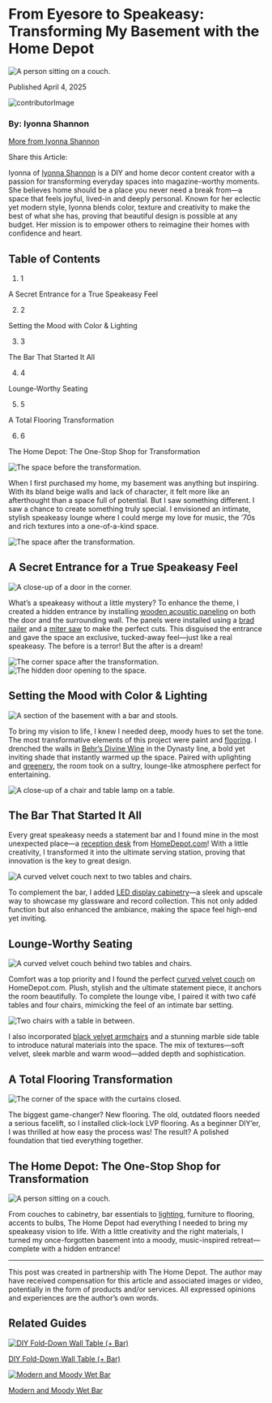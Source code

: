 # From Eyesore to Speakeasy: Transforming My Basement with the Home Depot

![A person sitting on a couch.](https://dam.thdstatic.com/content/production/slXqRmZf6g7TifU3dQ7U2g/KBILCpX0TEj_WVlJ4GLnqA/Original%20file/IyonnaShannon-FY25MakeItHome-Image-13.jpg)

Published April 4, 2025

![contributorImage](https://dam.thdstatic.com/content/production/DInq9liK_aWLAlNWtzfVLw/XFD8l-ymDBkh7Ffzz2Yhlw/Original%20file/IyonnaShannon-FY25MakeItHome-Image-Headshot.jpeg)

### By: Iyonna Shannon

[More from Iyonna Shannon](/c/bio/iyonna-shannon/9ba683603be9fa5395fab901ac1e1fcb)

Share this Article:

[](https://www.facebook.com/sharer/sharer.php?u=homedepot.com/c/ap/from-eyesore-to-speakeasy-transforming-my-basement-with-thd/9ba683603be9fa5395fab9010de66d8f "facebook")[](https://pinterest.com/pin/create/button/?url=homedepot.com/c/ap/from-eyesore-to-speakeasy-transforming-my-basement-with-thd/9ba683603be9fa5395fab9010de66d8f "Pinterest")[](https://x.com/intent/tweet?url=homedepot.com/c/ap/from-eyesore-to-speakeasy-transforming-my-basement-with-thd/9ba683603be9fa5395fab9010de66d8f "Twitter")

Iyonna of [Iyonna Shannon](https://www.instagram.com/iyonnashannon "Iyonna Shannon Instagram") is a DIY and home decor content creator with a passion for transforming everyday spaces into magazine-worthy moments. She believes home should be a place you never need a break from—a space that feels joyful, lived-in and deeply personal. Known for her eclectic yet modern style, Iyonna blends color, texture and creativity to make the best of what she has, proving that beautiful design is possible at any budget. Her mission is to empower others to reimagine their homes with confidence and heart.

## Table of Contents

  1. 1

A Secret Entrance for a True Speakeasy Feel

  2. 2

Setting the Mood with Color & Lighting

  3. 3

The Bar That Started It All

  4. 4

Lounge-Worthy Seating

  5. 5

A Total Flooring Transformation

  6. 6

The Home Depot: The One-Stop Shop for Transformation




![The space before the transformation.](https://dam.thdstatic.com/content/production/1zazqavJm8XEpytKVtxcqg/3gWUzPEAL2jmlru3JUm_hQ/Original%20file/IyonnaShannon-FY25MakeItHome-Image-1.jpeg)

When I first purchased my home, my basement was anything but inspiring. With its bland beige walls and lack of character, it felt more like an afterthought than a space full of potential. But I saw something different. I saw a chance to create something truly special. I envisioned an intimate, stylish speakeasy lounge where I could merge my love for music, the ‘70s and rich textures into a one-of-a-kind space.

![The space after the transformation.](https://dam.thdstatic.com/content/production/giaVYUWJzh9HUTn_lOBN-A/2-H_25UQ_d72MhEKkZSJHg/Original%20file/IyonnaShannon-FY25MakeItHome-Image-2.jpg)

## A Secret Entrance for a True Speakeasy Feel

![A close-up of a door in the corner.](https://dam.thdstatic.com/content/production/HXlWOHBitXcy6gjqAdvlUg/d10fW2XyXv7-iBgMcRYGLg/Original%20file/IyonnaShannon-FY25MakeItHome-Image-3.jpeg)

What’s a speakeasy without a little mystery? To enhance the theme, I created a hidden entrance by installing [wooden acoustic paneling](https://www.homedepot.com/p/Everbilt-Wood-Slat-Acoustic-Wall-Panels-2PC-Brown-0-83-in-x-23-8-in-x-94-5-in-31-Sq-Ft-Case-JM1114-624-B111/325911848 "Everbilt Wood Slat Acoustic Wall Panels 2PC Brown 0.83 in. x 23.8 in x 94.5 in.\(31 Sq.Ft./Case\)") on both the door and the surrounding wall. The panels were installed using a [brad nailer](https://www.homedepot.com/p/RYOBI-ONE-18V-18-Gauge-Cordless-AirStrike-Brad-Nailer-with-4-0-Ah-Battery-and-Charger-P321K1/326480109 "RYOBI ONE+ 18V 18-Gauge Cordless AirStrike Brad Nailer with 4.0 Ah Battery and Charger") and a [miter saw](https://www.homedepot.com/p/RYOBI-ONE-HP-18V-Brushless-Cordless-10-in-Sliding-Compound-Miter-Saw-Kit-with-4-0-Ah-Battery-Charger-and-Miter-Saw-Stand-PBLMS01K-A18MS01G/324696120 "RYOBI ONE+ HP 18V Brushless Cordless 10 in. Sliding Compound Miter Saw Kit with 4.0 Ah Battery, Charger, and Miter Saw Stand") to make the perfect cuts. This disguised the entrance and gave the space an exclusive, tucked-away feel—just like a real speakeasy. The before is a terror! But the after is a dream!

![The corner space after the transformation.](https://dam.thdstatic.com/content/production/_4dJudTwEfPNEIzooMmxGA/pPWr-l44WSJwulkYuXv_UQ/Original%20file/IyonnaShannon-FY25MakeItHome-Image-4.jpg)![The hidden door opening to the space.](https://dam.thdstatic.com/content/production/CxpAb3LHojHaudNPkiHoSQ/vHGwnr3vtJtILP1U045E-w/Original%20file/IyonnaShannon-FY25MakeItHome-Image-5.jpg)

## Setting the Mood with Color & Lighting

![A section of the basement with a bar and stools.](https://dam.thdstatic.com/content/production/8IxMuCaxJj4-OwmeBAP0Mg/CNW99jkqCWn-TQC5QF3ZAw/Original%20file/IyonnaShannon-FY25MakeItHome-Image-6.jpg)

To bring my vision to life, I knew I needed deep, moody hues to set the tone. The most transformative elements of this project were paint and [flooring](https://www.homedepot.com/p/Home-Decorators-Collection-Chestnut-Street-Oak-12-MIL-x-7-in-W-x-42-in-L-Waterproof-Click-Lock-Luxury-Vinyl-Plank-Flooring-20-79-sqft-case-VTRHDCHESTR7X42/327432242 "Home Decorators Collection Chestnut Street Oak 12 MIL x 7 in. W x 42 in. L Waterproof Click Lock Luxury Vinyl Plank Flooring \(20.79 sqft/case\)"). I drenched the walls in [Behr’s Divine Wine](https://www.homedepot.com/p/BEHR-DYNASTY-1-qt-PPU1-02-Divine-Wine-Matte-Interior-Stain-Blocking-Paint-Primer-165304/315929420 "BEHR DYNASTY 1 qt. #PPU1-02 Divine Wine Matte Interior Stain-Blocking Paint & Primer") in the Dynasty line, a bold yet inviting shade that instantly warmed up the space. Paired with uplighting and [greenery](https://www.homedepot.com/p/Nearly-Natural-Indoor-6-ft-Paradise-Palm-Artificial-Tree-5260/202065565 "Nearly Natural Indoor 6 ft. Paradise Palm Artificial Tree"), the room took on a sultry, lounge-like atmosphere perfect for entertaining.

![A close-up of a chair and table lamp on a table.](https://dam.thdstatic.com/content/production/1rlWkBM5GrdB4nzpsHn8Uw/zsy3b5VqeMI1J1l5Khd6kw/Original%20file/IyonnaShannon-FY25MakeItHome-Image-7.jpg)

## The Bar That Started It All

Every great speakeasy needs a statement bar and I found mine in the most unexpected place—a [reception desk](https://www.homedepot.com/p/BYBLIGHT-Moronia-63-in-Front-Reception-Counter-Desk-Black-and-Brown-Wood-Executive-Computer-Desk-Workstation-with-LED-Lights-BB-YS0229HY/332577532 "BYBLIGHT Moronia 63 in. Front Reception Counter Desk, Black and Brown Wood Executive Computer Desk Workstation with LED Lights") from [HomeDepot.com](https://www.homedepot.com "Home Depot")! With a little creativity, I transformed it into the ultimate serving station, proving that innovation is the key to great design.

![A curved velvet couch next to two tables and chairs.](https://dam.thdstatic.com/content/production/u1337nORwaYIhADUPDTzug/rqp3ICVzrkxKPtRhv5ypdA/Original%20file/IyonnaShannon-FY25MakeItHome-Image-9.jpg)

To complement the bar, I added [LED display cabinetry](https://www.homedepot.com/p/FUFU-GAGA-Black-Wood-47-2-in-W-Buffet-Food-Pantry-W-Hutch-Glass-Doors-Multiple-Shelves-LED-Lights-14-2-in-D-x-78-7-in-H-KF020374-012/326864970 "FUFU&GAGA Black Wood 47.2 in. W Buffet Food Pantry W/Hutch, Glass Doors, Multiple Shelves, LED Lights \(14.2 in. D x 78.7 in. H\)")—a sleek and upscale way to showcase my glassware and record collection. This not only added function but also enhanced the ambiance, making the space feel high-end yet inviting.

## Lounge-Worthy Seating

![A curved velvet couch behind two tables and chairs.](https://dam.thdstatic.com/content/production/mCJ_9obAQFc-VSdekPRfpw/dIOl67qCsHY05hauPBl2uQ/Original%20file/IyonnaShannon-FY25MakeItHome-Image-10.jpg)

Comfort was a top priority and I found the perfect [curved velvet couch](https://www.homedepot.com/p/HOMEFUN-126-in-Straight-Arm-Chenille-Curved-Modular-Large-Sectional-Sofa-Oversized-Couch-Sofa-with-Pillows-in-Wine-Red-HFHDSN-1005RD/332599376 "HOMEFUN 126 in. Straight Arm Chenille Curved Modular Large Sectional Sofa Oversized Couch Sofa with Pillows in. Wine Red") on HomeDepot.com. Plush, stylish and the ultimate statement piece, it anchors the room beautifully. To complete the lounge vibe, I paired it with two café tables and four chairs, mimicking the feel of an intimate bar setting.

![Two chairs with a table in between.](https://dam.thdstatic.com/content/production/QBvzh1cs5IQLM48bp60Ucw/8wq0wHO5Repe8hjQaAu2Lg/Original%20file/IyonnaShannon-FY25MakeItHome-Image-11.JPG)

I also incorporated [black velvet armchairs](https://www.homedepot.com/p/JAYDEN-CREATION-Estefan-Black-Polyester-Arm-Chair-with-Metal-Swivel-Base-Set-of-2-CHM0240-BLACK-S2/320981402 "JAYDEN CREATION Estefan Black Polyester Arm Chair with Metal Swivel Base\(Set of 2\)") and a stunning marble side table to introduce natural materials into the space. The mix of textures—soft velvet, sleek marble and warm wood—added depth and sophistication.

## A Total Flooring Transformation

![The corner of the space with the curtains closed.](https://dam.thdstatic.com/content/production/DiGsDQiJDC8lw-1OAtSyXg/Hj7HUEitfEUTojR7IK4hOw/Original%20file/IyonnaShannon-FY25MakeItHome-Image-12.jpg)

The biggest game-changer? New flooring. The old, outdated floors needed a serious facelift, so I installed click-lock LVP flooring. As a beginner DIY’er, I was thrilled at how easy the process was! The result? A polished foundation that tied everything together.

## The Home Depot: The One-Stop Shop for Transformation

![A person sitting on a couch.](https://dam.thdstatic.com/content/production/slXqRmZf6g7TifU3dQ7U2g/KBILCpX0TEj_WVlJ4GLnqA/Original%20file/IyonnaShannon-FY25MakeItHome-Image-13.jpg)

From couches to cabinetry, bar essentials to [lighting](https://www.homedepot.com/p/JONATHAN-Y-Xavier-12-5-in-Brass-Gold-White-Modern-Minimalist-Iron-Rechargeable-Integrated-LED-Table-Lamp-JYL7109C/321739793 "JONATHAN Y Xavier 12.5 in. Brass Gold/White Modern Minimalist Iron Rechargeable Integrated LED Table Lamp"), furniture to flooring, accents to bulbs, The Home Depot had everything I needed to bring my speakeasy vision to life. With a little creativity and the right materials, I turned my once-forgotten basement into a moody, music-inspired retreat—complete with a hidden entrance!

* * *

This post was created in partnership with The Home Depot. The author may have received compensation for this article and associated images or video, potentially in the form of products and/or services. All expressed opinions and experiences are the author’s own words.

## Related Guides

[![DIY Fold-Down Wall Table \(+ Bar\)](https://dam.thdstatic.com/content/production/NP6WYjZzqTmIFnKaeuX0hw/32PbxKpTwlGwrwZomNlJyw/optimizedFile/SamRaimondi-DIYHuntress-2023DIYONTREND-DIYEntertainmentCenterMurphyBar-5.JPG)](https://www.homedepot.com/c/ap/diy-fold-down-wall-table-and-bar/9ba683603be9fa5395fab901786f0f1d)

[DIY Fold-Down Wall Table (+ Bar)](https://www.homedepot.com/c/ap/diy-fold-down-wall-table-and-bar/9ba683603be9fa5395fab901786f0f1d)

[![Modern and Moody Wet Bar](https://contentgrid.homedepot-static.com/hdus/en_US/DTCCOMNEW/Articles/CrystalHolliday-TheHollidayCollective-FY21Haven-ModernandMoodyWetBar-1-Thumbnail.jpg)](https://www.homedepot.com/c/ap/modern-and-moody-wet-bar/9ba683603be9fa5395fab901b846a009)

[Modern and Moody Wet Bar](https://www.homedepot.com/c/ap/modern-and-moody-wet-bar/9ba683603be9fa5395fab901b846a009)
